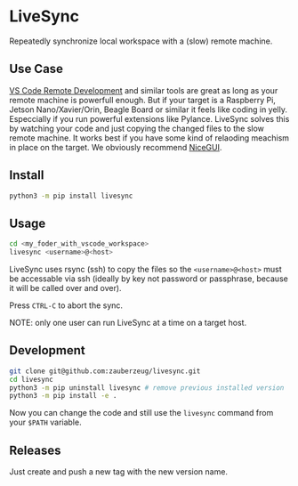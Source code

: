 # LiveSync

Repeatedly synchronize local workspace with a (slow) remote machine.

## Use Case

[VS Code Remote Development](https://code.visualstudio.com/docs/remote/remote-overview) and similar tools are great as long as your remote machine is powerfull enough.
But if your target is a Raspberry Pi, Jetson Nano/Xavier/Orin, Beagle Board or similar it feels like coding in yelly.
Especcially if you run powerful extensions like Pylance.
LiveSync solves this by watching your code and just copying the changed files to the slow remote machine.
It works best if you have some kind of relaoding meachism in place on the target.
We obviously recommend [NiceGUI](https://nicegui.io).

## Install

```bash
python3 -m pip install livesync
```

## Usage

```bash
cd <my_foder_with_vscode_workspace>
livesync <username>@<host>
```

LiveSync uses rsync (ssh) to copy the files so the `<username>@<host>` must be accessable via ssh (ideally by key not password or passphrase, because it will be called over and over).

Press `CTRL-C` to abort the sync.

NOTE: only one user can run LiveSync at a time on a target host.

## Development

```bash
git clone git@github.com:zauberzeug/livesync.git
cd livesync
python3 -m pip uninstall livesync # remove previous installed version
python3 -m pip install -e .
```

Now you can change the code and still use the `livesync` command from your `$PATH` variable.

## Releases

Just create and push a new tag with the new version name.
